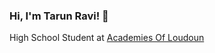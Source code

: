 ### Hi, I'm Tarun Ravi! 👋  
High School Student at [Academies Of Loudoun](https://www.lcps.org/acl)
